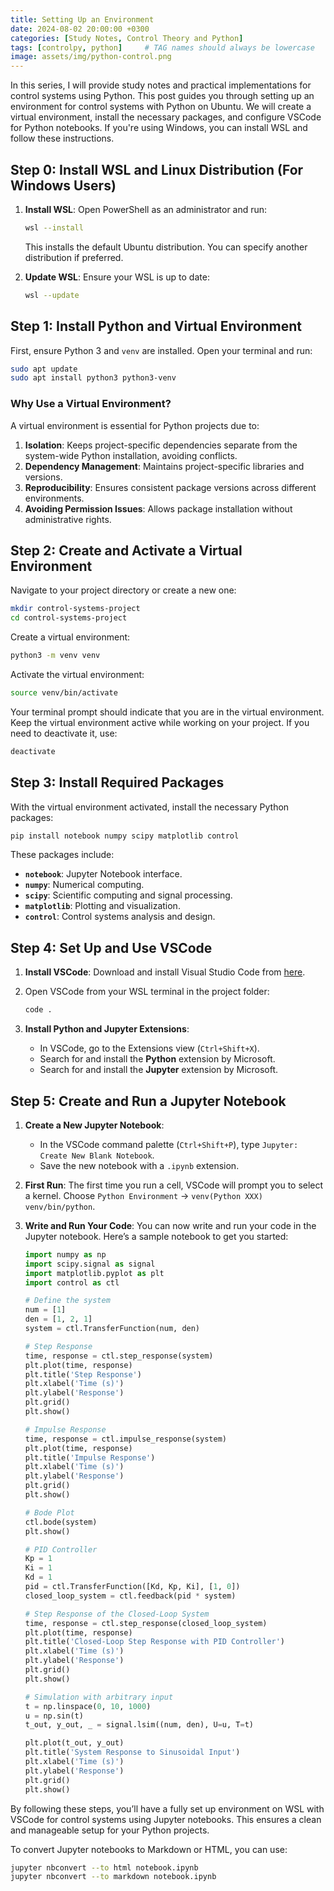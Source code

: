```yaml
---
title: Setting Up an Environment
date: 2024-08-02 20:00:00 +0300
categories: [Study Notes, Control Theory and Python]
tags: [controlpy, python]     # TAG names should always be lowercase
image: assets/img/python-control.png
---
```


In this series, I will provide study notes and practical implementations for control systems using Python. This post guides you through setting up an environment for control systems with Python on Ubuntu. We will create a virtual environment, install the necessary packages, and configure VSCode for Python notebooks. If you're using Windows, you can install WSL and follow these instructions.

## Step 0: Install WSL and Linux Distribution (For Windows Users)

1. **Install WSL**:
   Open PowerShell as an administrator and run:
   ```bash
   wsl --install
   ```
   This installs the default Ubuntu distribution. You can specify another distribution if preferred.

2. **Update WSL**:
   Ensure your WSL is up to date:
   ```bash
   wsl --update
   ```

## Step 1: Install Python and Virtual Environment

First, ensure Python 3 and `venv` are installed. Open your terminal and run:

```bash
sudo apt update
sudo apt install python3 python3-venv
```

### Why Use a Virtual Environment?

A virtual environment is essential for Python projects due to:

1. **Isolation**: Keeps project-specific dependencies separate from the system-wide Python installation, avoiding conflicts.
2. **Dependency Management**: Maintains project-specific libraries and versions.
3. **Reproducibility**: Ensures consistent package versions across different environments.
4. **Avoiding Permission Issues**: Allows package installation without administrative rights.

## Step 2: Create and Activate a Virtual Environment

Navigate to your project directory or create a new one:

```bash
mkdir control-systems-project
cd control-systems-project
```

Create a virtual environment:

```bash
python3 -m venv venv
```

Activate the virtual environment:

```bash
source venv/bin/activate
```

Your terminal prompt should indicate that you are in the virtual environment. Keep the virtual environment active while working on your project. If you need to deactivate it, use:

```bash
deactivate
```

## Step 3: Install Required Packages

With the virtual environment activated, install the necessary Python packages:

```bash
pip install notebook numpy scipy matplotlib control
```

These packages include:

- **`notebook`**: Jupyter Notebook interface.
- **`numpy`**: Numerical computing.
- **`scipy`**: Scientific computing and signal processing.
- **`matplotlib`**: Plotting and visualization.
- **`control`**: Control systems analysis and design.

## Step 4: Set Up and Use VSCode

1. **Install VSCode**:
   Download and install Visual Studio Code from [here](https://code.visualstudio.com/).

2. Open VSCode from your WSL terminal in the project folder:

   ```bash
   code .
   ```

3. **Install Python and Jupyter Extensions**:
   - In VSCode, go to the Extensions view (`Ctrl+Shift+X`).
   - Search for and install the **Python** extension by Microsoft.
   - Search for and install the **Jupyter** extension by Microsoft.

## Step 5: Create and Run a Jupyter Notebook

1. **Create a New Jupyter Notebook**:
   - In the VSCode command palette (`Ctrl+Shift+P`), type `Jupyter: Create New Blank Notebook`.
   - Save the new notebook with a `.ipynb` extension.

2. **First Run**:
   The first time you run a cell, VSCode will prompt you to select a kernel. Choose `Python Environment` -> `venv(Python XXX) venv/bin/python`.

3. **Write and Run Your Code**:
   You can now write and run your code in the Jupyter notebook. Here’s a sample notebook to get you started:

   ```python
   import numpy as np
   import scipy.signal as signal
   import matplotlib.pyplot as plt
   import control as ctl

   # Define the system
   num = [1]
   den = [1, 2, 1]
   system = ctl.TransferFunction(num, den)

   # Step Response
   time, response = ctl.step_response(system)
   plt.plot(time, response)
   plt.title('Step Response')
   plt.xlabel('Time (s)')
   plt.ylabel('Response')
   plt.grid()
   plt.show()

   # Impulse Response
   time, response = ctl.impulse_response(system)
   plt.plot(time, response)
   plt.title('Impulse Response')
   plt.xlabel('Time (s)')
   plt.ylabel('Response')
   plt.grid()
   plt.show()

   # Bode Plot
   ctl.bode(system)
   plt.show()

   # PID Controller
   Kp = 1
   Ki = 1
   Kd = 1
   pid = ctl.TransferFunction([Kd, Kp, Ki], [1, 0])
   closed_loop_system = ctl.feedback(pid * system)

   # Step Response of the Closed-Loop System
   time, response = ctl.step_response(closed_loop_system)
   plt.plot(time, response)
   plt.title('Closed-Loop Step Response with PID Controller')
   plt.xlabel('Time (s)')
   plt.ylabel('Response')
   plt.grid()
   plt.show()

   # Simulation with arbitrary input
   t = np.linspace(0, 10, 1000)
   u = np.sin(t)
   t_out, y_out, _ = signal.lsim((num, den), U=u, T=t)

   plt.plot(t_out, y_out)
   plt.title('System Response to Sinusoidal Input')
   plt.xlabel('Time (s)')
   plt.ylabel('Response')
   plt.grid()
   plt.show()
   ```

By following these steps, you’ll have a fully set up environment on WSL with VSCode for control systems using Jupyter notebooks. This ensures a clean and manageable setup for your Python projects.

To convert Jupyter notebooks to Markdown or HTML, you can use:

```bash
jupyter nbconvert --to html notebook.ipynb
jupyter nbconvert --to markdown notebook.ipynb
```
